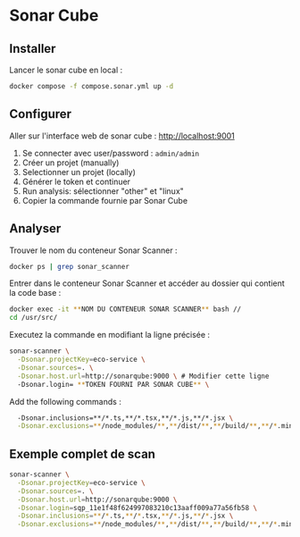 # Sonar Cube

## Installer

Lancer le sonar cube en local :

```bash
docker compose -f compose.sonar.yml up -d
```

## Configurer

Aller sur l'interface web de sonar cube : [http://localhost:9001](http://localhost:9001)

1. Se connecter avec user/password : `admin/admin`
2. Créer un projet (manually)
3. Selectionner un projet (locally)
4. Générer le token et continuer
5. Run analysis: sélectionner "other" et "linux"
6. Copier la commande fournie par Sonar Cube

## Analyser

Trouver le nom du conteneur Sonar Scanner :

```bash
docker ps | grep sonar_scanner
```

Entrer dans le conteneur Sonar Scanner et accéder au dossier qui contient la code base :

```sh
docker exec -it **NOM DU CONTENEUR SONAR SCANNER** bash //
cd /usr/src/
```

Executez la commande en modifiant la ligne précisée :

```sh
sonar-scanner \
  -Dsonar.projectKey=eco-service \
  -Dsonar.sources=. \
  -Dsonar.host.url=http://sonarqube:9000 \ # Modifier cette ligne
  -Dsonar.login= **TOKEN FOURNI PAR SONAR CUBE** \
```

Add the following commands :

```sh
  -Dsonar.inclusions=**/*.ts,**/*.tsx,**/*.js,**/*.jsx \
  -Dsonar.exclusions=**/node_modules/**,**/dist/**,**/build/**,**/*.min.js
```

## Exemple complet de scan

```sh
sonar-scanner \
  -Dsonar.projectKey=eco-service \
  -Dsonar.sources=. \
  -Dsonar.host.url=http://sonarqube:9000 \
  -Dsonar.login=sqp_11e1f48f624997083210c13aaff009a77a56fb58 \
  -Dsonar.inclusions=**/*.ts,**/*.tsx,**/*.js,**/*.jsx \
  -Dsonar.exclusions=**/node_modules/**,**/dist/**,**/build/**,**/*.min.js
```
